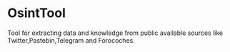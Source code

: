 # OsintTool
Tool for extracting data and knowledge from public available sources like Twitter,Pastebin,Telegram and Forocoches.
